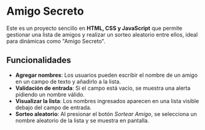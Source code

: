 # Amigo Secreto

Este es un proyecto sencillo en **HTML, CSS y JavaScript** que permite gestionar una lista de amigos y realizar un sorteo aleatorio entre ellos, ideal para dinámicas como "Amigo Secreto".

## Funcionalidades

- **Agregar nombres**: Los usuarios pueden escribir el nombre de un amigo en un campo de texto y añadirlo a la lista.  
- **Validación de entrada**: Si el campo está vacío, se muestra una alerta pidiendo un nombre válido.  
- **Visualizar la lista**: Los nombres ingresados aparecen en una lista visible debajo del campo de entrada.  
- **Sorteo aleatorio**: Al presionar el botón *Sortear Amigo*, se selecciona un nombre aleatorio de la lista y se muestra en pantalla.  

